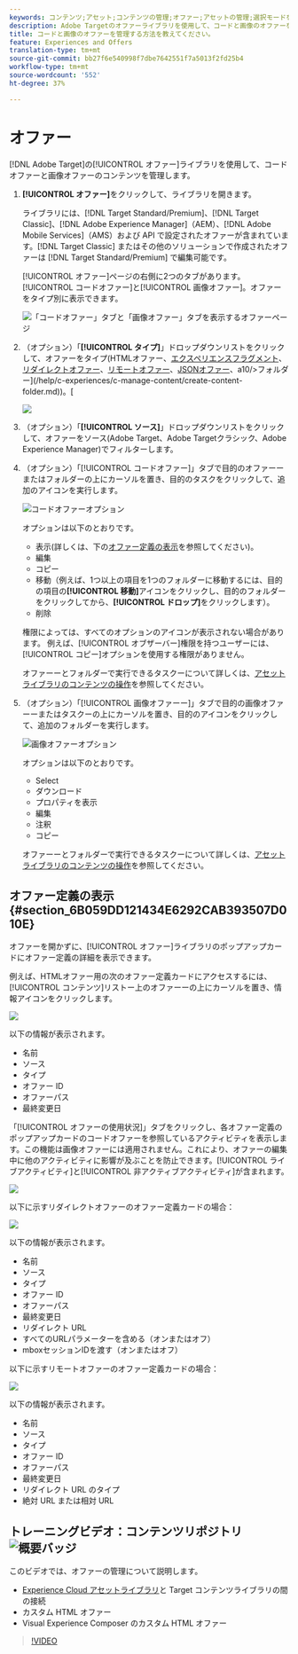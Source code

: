 ```yaml
---
keywords: コンテンツ;アセット;コンテンツの管理;オファー;アセットの管理;選択モードを入力;選択モード
description: Adobe Targetのオファーライブラリを使用して、コードと画像のオファーを管理する方法を説明します。
title: コードと画像のオファーを管理する方法を教えてください。
feature: Experiences and Offers
translation-type: tm+mt
source-git-commit: bb27f6e540998f7dbe7642551f7a5013f2fd25b4
workflow-type: tm+mt
source-wordcount: '552'
ht-degree: 37%

---
```



# オファー

[!DNL Adobe Target]の[!UICONTROL オファー]ライブラリを使用して、コードオファーと画像オファーのコンテンツを管理します。

1. **[!UICONTROL オファー]**&#x200B;をクリックして、ライブラリを開きます。

   ライブラリには、[!DNL Target Standard/Premium]、[!DNL Target Classic]、[!DNL Adobe Experience Manager]（AEM）、[!DNL Adobe Mobile Services]（AMS）および API で設定されたオファーが含まれています。[!DNL Target Classic] またはその他のソリューションで作成されたオファーは [!DNL Target Standard/Premium] で編集可能です。

   [!UICONTROL オファー]ページの右側に2つのタブがあります。[!UICONTROL コードオファー]と[!UICONTROL 画像オファー]。オファーをタイプ別に表示できます。

   ![「コードオファー」タブと「画像オファー」タブを表示するオファーページ](/help/c-experiences/c-manage-content/assets/offers-page.png)

1. （オプション）「**[!UICONTROL タイプ]**」ドロップダウンリストをクリックして、オファーをタイプ(HTMLオファー、[エクスペリエンスフラグメント](/help/c-experiences/c-manage-content/aem-experience-fragments.md)、[リダイレクトオファー](/help/c-experiences/c-manage-content/offer-redirect.md)、[リモートオファー](/help/c-experiences/c-manage-content/about-remote-offers.md)、[JSONオファー](/help/c-experiences/c-manage-content/create-json-offer.md)、a10/>フォルダー](/help/c-experiences/c-manage-content/create-content-folder.md))。[

   ![](assets/offers_filter.png)

1. （オプション）「**[!UICONTROL ソース]**」ドロップダウンリストをクリックして、オファーをソース(Adobe Target、Adobe Targetクラシック、Adobe Experience Manager)でフィルターします。

1. （オプション）「[!UICONTROL コードオファー]」タブで目的のオファーーまたはフォルダーの上にカーソルを置き、目的のタスクをクリックして、追加のアイコンを実行します。

   ![コードオファーオプション](assets/offer-picker-large.png)

   オプションは以下のとおりです。

   * 表示(詳しくは、下の[オファー定義の表示](#section_6B059DD121434E6292CAB393507D010E)を参照してください)。
   * 編集
   * コピー
   * 移動（例えば、1つ以上の項目を1つのフォルダーに移動するには、目的の項目の&#x200B;**[!UICONTROL 移動]**&#x200B;アイコンをクリックし、目的のフォルダーをクリックしてから、**[!UICONTROL ドロップ]**&#x200B;をクリックします）。
   * 削除

   権限によっては、すべてのオプションのアイコンが表示されない場合があります。 例えば、[!UICONTROL オブザーバー]権限を持つユーザーには、[!UICONTROL コピー]オプションを使用する権限がありません。

   オファーーとフォルダーで実行できるタスクーについて詳しくは、[アセットライブラリのコンテンツの操作](/help/c-experiences/c-manage-content/assets-working.md)を参照してください。

1. （オプション）「[!UICONTROL 画像オファーー]」タブで目的の画像オファーーまたはタスクーの上にカーソルを置き、目的のアイコンをクリックして、追加のフォルダーを実行します。

   ![画像オファーオプション](/help/c-experiences/c-manage-content/assets/image-offers-icons.png)

   オプションは以下のとおりです。

   * Select
   * ダウンロード
   * プロパティを表示
   * 編集
   * 注釈
   * コピー

   オファーーとフォルダーで実行できるタスクーについて詳しくは、[アセットライブラリのコンテンツの操作](/help/c-experiences/c-manage-content/assets-working.md)を参照してください。

## オファー定義の表示{#section_6B059DD121434E6292CAB393507D010E}

オファーを開かずに、[!UICONTROL オファー]ライブラリのポップアップカードにオファー定義の詳細を表示できます。

例えば、HTMLオファー用の次のオファー定義カードにアクセスするには、[!UICONTROL コンテンツ]リストー上のオファーーの上にカーソルを置き、情報アイコンをクリックします。

![](assets/offer-card-html.png)

以下の情報が表示されます。

* 名前
* ソース
* タイプ
* オファー ID
* オファーパス
* 最終変更日

「[!UICONTROL オファーの使用状況]」タブをクリックし、各オファー定義のポップアップカードのコードオファーを参照しているアクティビティを表示します。この機能は画像オファーには適用されません。これにより、オファーの編集中に他のアクティビティに影響が及ぶことを防止できます。[!UICONTROL ライブアクティビティ]と[!UICONTROL 非アクティブアクティビティ]が含まれます。

![](assets/offer-card-usage.png)

以下に示すリダイレクトオファーのオファー定義カードの場合：

![](assets/offer-card-redirect.png)

以下の情報が表示されます。

* 名前
* ソース
* タイプ
* オファー ID
* オファーパス
* 最終変更日
* リダイレクト URL
* すべてのURLパラメーターを含める（オンまたはオフ）
* mboxセッションIDを渡す（オンまたはオフ）

以下に示すリモートオファーのオファー定義カードの場合：

![](assets/offer-card-remote.png)

以下の情報が表示されます。

* 名前
* ソース
* タイプ
* オファー ID
* オファーパス
* 最終変更日
* リダイレクト URL のタイプ
* 絶対 URL または相対 URL

## トレーニングビデオ：コンテンツリポジトリ  ![概要バッジ](/help/assets/overview.png)

このビデオでは、オファーの管理について説明します。

* [Experience Cloud アセットライブラリ](https://experienceleague.adobe.com/docs/core-services/interface/assets/creative-cloud.html)と Target コンテンツライブラリの間の接続
* カスタム HTML オファー
* Visual Experience Composer のカスタム HTML オファー

>[!VIDEO](https://video.tv.adobe.com/v/17387)